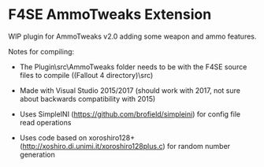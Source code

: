 F4SE AmmoTweaks Extension
=========================


WIP plugin for AmmoTweaks v2.0 adding some weapon and ammo features.


Notes for compiling:

- The Plugin\src\AmmoTweaks folder needs to be with the F4SE source files to compile ((Fallout 4 directory)\src\)
- Made with Visual Studio 2015/2017 (should work with 2017, not sure about backwards compatibility with 2015)


- Uses SimpleINI (https://github.com/brofield/simpleini) for config file read operations
- Uses code based on xoroshiro128+ (http://xoshiro.di.unimi.it/xoroshiro128plus.c) for random number generation

